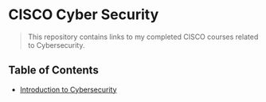 # CISCO Cyber Security
> This repository contains links to my completed CISCO courses related to Cybersecurity.
## Table of Contents
- [Introduction to Cybersecurity](https://github.com/KailaniBailey/CISCO-Cybersecurity/tree/main/Introduction-to-Cybersecurity)
